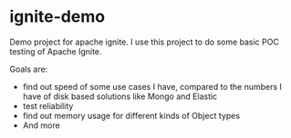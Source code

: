 # ignite-demo
Demo project for apache ignite. I use this project to do some basic POC testing of Apache Ignite. 

Goals are:
* find out speed of some use cases I have, compared to the numbers I have of disk based solutions like Mongo and Elastic
* test reliability
* find out memory usage for different kinds of Object types
* And more

